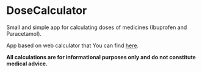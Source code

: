 # DoseCalculator

Small and simple app for calculating doses of medicines (Ibuprofen and Paracetamol). 

App based on web calculator that You can find [here](https://mamaistetoskop.pl/test/).

**All calculations are for informational purposes only and do not constitute medical advice.**

